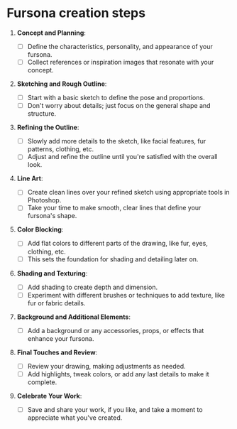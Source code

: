 <!--Document-->
# Fursona creation steps

1. **Concept and Planning**:

   * [ ] Define the characteristics, personality, and appearance of your fursona.
   * [ ] Collect references or inspiration images that resonate with your concept.

2. **Sketching and Rough Outline**:

   * [ ] Start with a basic sketch to define the pose and proportions.
   * [ ] Don't worry about details; just focus on the general shape and structure.

3. **Refining the Outline**:

   * [ ] Slowly add more details to the sketch, like facial features, fur patterns, clothing, etc.
   * [ ] Adjust and refine the outline until you're satisfied with the overall look.

4. **Line Art**:

   * [ ] Create clean lines over your refined sketch using appropriate tools in Photoshop.
   * [ ] Take your time to make smooth, clear lines that define your fursona's shape.

5. **Color Blocking**:

   * [ ] Add flat colors to different parts of the drawing, like fur, eyes, clothing, etc.
   * [ ] This sets the foundation for shading and detailing later on.

6. **Shading and Texturing**:

   * [ ] Add shading to create depth and dimension.
   * [ ] Experiment with different brushes or techniques to add texture, like fur or fabric details.

7. **Background and Additional Elements**:

   * [ ] Add a background or any accessories, props, or effects that enhance your fursona.

8. **Final Touches and Review**:

   * [ ] Review your drawing, making adjustments as needed.
   * [ ] Add highlights, tweak colors, or add any last details to make it complete.

9. **Celebrate Your Work**:

   * [ ] Save and share your work, if you like, and take a moment to appreciate what you've created.
